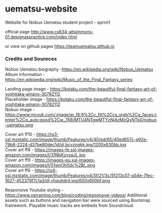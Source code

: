 # uematsu-website
Website for Nobuo Uematsu student project - sprint1

official page http://www.cs634-altsimmons-01.designaspractice.com/index.html

or view on github pages https://teamuematsu.github.io

### Credits and Soureces

Nobuo Uematsu biography -https://en.wikipedia.org/wiki/Nobuo_Uematsu <br />
Album information -https://en.wikipedia.org/wiki/Music_of_the_Final_Fantasy_series <br />

Landing page image -  https://kotaku.com/the-beautiful-final-fantasy-art-of-yoshitaka-amano-30782112 <br />
Placeholder image - https://kotaku.com/the-beautiful-final-fantasy-art-of-yoshitaka-amano-30782112 <br />
Nobuo image - https://www.mcvuk.com/.image/ar_16:9%2Cc_fill%2Ccs_srgb%2Cg_faces:center%2Cq_auto:good%2Cw_768/MTU4NTgwMTYzNjAzMzQyNTk0/nobuo-uematsu.png<br />

Cover art ff10 - https://is3-ssl.mzstatic.com/image/thumb/Features/v4/40/ed/65/40ed657c-e92e-79b8-2224-d37be80dec1d/dj.bcvznqkk.jpg/1200x630bb.jpg<br />
Cover art ff8  - https://images-fe.ssl-images-amazon.com/images/I/31NbKzysaJL.jpg <br />
Cover art ff9 - https://images-eu.ssl-images-amazon.com/images/I/51wnOh5dv%2BL.png<br />
Cover art ff6 - https://is4-ssl.mzstatic.com/image/thumb/Features/v4/5f/21/3c/5f213c07-a54e-7fec-1627-452379f7c1a3/dj.yhquhdrd.jpg/600x600bf.png<br />

Responsive Youtube styling - https://www.ostraining.com/blog/coding/responsive-videos/
Additional assets such as buttons and navigation bar were sourced using Bootstrap framework. 
Playable music tracks are embeds from Soundcloud.
